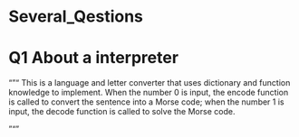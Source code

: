 # Several_Qestions

# Q1 About a interpreter 

“”“
This is a language and letter converter that uses dictionary and function knowledge to implement.
When the number 0 is input, the encode function is called to convert the sentence into a Morse code; 
when the number 1 is input, the decode function is called to solve the Morse code.

”“”

